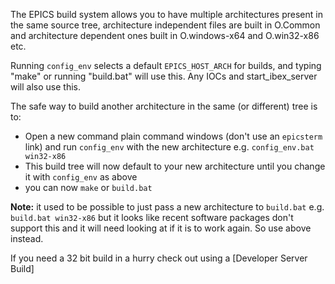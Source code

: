 The EPICS build system allows you to have multiple architectures present in the same source tree, architecture independent files are built in O.Common and architecture dependent ones built in O.windows-x64 and O.win32-x86 etc. 

Running `config_env` selects a default `EPICS_HOST_ARCH` for builds, and typing "make" or running "build.bat" will use this. Any IOCs and start_ibex_server will also use this.

The safe way to build another architecture in the same (or different) tree is to:
- Open a new command plain command windows (don't use an `epicsterm` link) and run `config_env` with the new architecture e.g. `config_env.bat win32-x86`
- This build tree will now default to your new architecture until you change it with `config_env` as above
- you can now `make` or `build.bat`

**Note:** it used to be possible to just pass a new architecture to `build.bat` e.g. `build.bat win32-x86` but it looks like recent software packages don't support this and it will need looking at if it is to work again. So use above instead.
 
If you need a 32 bit build in a hurry check out using a [Developer Server Build]
